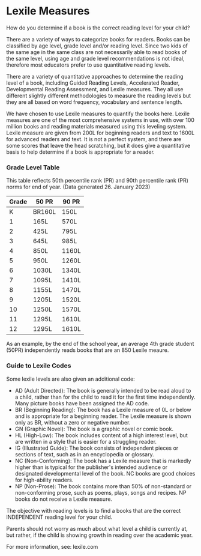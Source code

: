 # Lexile Measures

How do you determine if a book is the correct reading level for your child?

There are a variety of ways to categorize books for readers. Books can be classified by age level, grade level and/or reading level. Since two kids of the same age in the same class are not necessarily able to read books of the same level, using age and grade level recommendations is not ideal, therefore most educators prefer to use quantitative reading levels.   
  
There are a variety of quantitative approaches to determine the reading level of a book, including Guided Reading Levels, Accelerated Reader, Developmental Reading Assessment, and Lexile measures. They all use different slightly different methodologies to measure the reading levels but they are all based on word frequency, vocabulary and sentence length.

We have chosen to use Lexile measures to quantify the books here.  Lexile measures are one of the most comprehensive systems in use, with over 100 million books and reading materials measured using this leveling system.  Lexile measure are given from 200L for beginning readers and text to 1600L for advanced readers and text.
It is not a perfect system, and there are some scores that leave the head scratching, but it does give a quantitative basis to help determine if a book is appropriate for a reader. 

### Grade Level Table
This table reflects 50th percentile rank (PR) and 90th percentile rank (PR) norms for end of year.  (Data generated 26. January 2023)

|Grade|50 PR|90 PR|
|--|--|--|
|K|BR160L|150L|
|1|165L|570L|
|2|425L|795L|
|3|645L|985L|
|4|850L|1160L|
|5|950L|1260L|
|6|1030L|1340L|
|7|1095L|1410L|
|8|1155L|1470L|
|9|1205L|1520L|
|10|1250L|1570L|
|11|1295L|1610L|
|12|1295L|1610L|

As an example, by the end of the school year, an average 4th grade student (50PR) independently reads books that are an 850 Lexile meaure.


### Guide to Lexile Codes
Some lexile levels are also given an additional code:
-   AD (Adult Directed): The book is generally intended to be read aloud to a child, rather than for the child to read it for the first time independently. Many picture books have been assigned the AD code.
-   BR (Beginning Reading): The book has a Lexile measure of 0L or below and is appropriate for a beginning reader. The Lexile measure is shown only as BR, without a zero or negative number.
-   GN (Graphic Novel): The book is a graphic novel or comic book.
-   HL (High-Low): The book includes content of a high interest level, but are written in a style that is easier for a struggling reader.
-   IG (Illustrated Guide): The book consists of independent pieces or sections of text, such as in an encyclopedia or glossary.
-   NC (Non-Conforming): The book has a Lexile measure that is markedly higher than is typical for the publisher's intended audience or designated developmental level of the book. NC books are good choices for high-ability readers.
-   NP (Non-Prose): The book contains more than 50% of non-standard or non-conforming prose, such as poems, plays, songs and recipes. NP books do not receive a Lexile measure. 

The objective with reading levels is to find a books that are the correct INDEPENDENT reading level for your child.

Parents should not worry as much about what level a child is currently at, but rather, if the child is showing growth in reading over the academic year.

For more information, see: lexile.com
<!--stackedit_data:
eyJoaXN0b3J5IjpbLTgxNTAxODE5OSwyNTUyOTcxOTUsMTk3MT
U5NTI4MiwtMTI1NTA2ODE5NywtMTM5OTgyMTIzNV19
-->